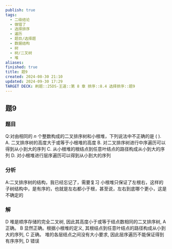 ```yaml
---
publish: true
tags:
  - 二级结论
  - 做错了
  - 选择排序
  - 遍历
  - 题目/选择题
  - 数据结构
  - 树
  - 树/二叉树
  - 堆
aliases: 
finished: true
title: 题9
created: 2024-08-30 21:10
updated: 2024-09-30 17:29
TARGET DECK: 刷题::25DS-王道::第 8 章 排序::8.4 选择排序::题9
---
```

## 题9
### 题目
Q:对由相同的 $n$ 个整数构成的二叉排序树和小根堆，下列说法中不正确的是 ( ).
A. 二叉排序树的高度大于或等于小根堆的高度
B. 对二叉排序树进行中序遍历可以得到从小到大的序列
C. 从小根堆的根结点到任意叶结点的路径构成从小到大的序列
D. 对小根堆进行层序遍历可以得到从小到大的序列
### 分析
A:二叉排序树的结构，我已经忘记了，需要复习
小根堆只保证了左根右，这样的子树结构中，是有序的，也就是左右都小于根，甚至说，左右到底哪个更小，这是不确定的
### 解
D
堆是顺序存储的完全二叉树, 因此其高度小于或等于结点数相同的二叉排序树, A 正确。
B 显然正确。根据小根堆的定义, 其根结点到任意叶结点的路径构成从小到大的序列, C 正确。
堆的各层结点之间没有大小要求, 因此层序遍历不能保证得到有序序列, D 错误


 